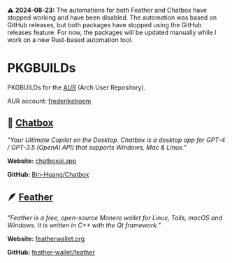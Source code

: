 ⚠️ **2024-08-23:** The automations for both Feather and Chatbox have stopped working and have been disabled. The automation was based on GitHub releases, but both packages have stopped using the GitHub releases feature. For now, the packages will be updated manually while I work on a new Rust-based automation tool.

# PKGBUILDs
PKGBUILDs for the [AUR](https://aur.archlinux.org/) (Arch User Repository).

AUR account: [frederikstroem](https://aur.archlinux.org/account/frederikstroem/)

## 💬 [Chatbox](https://aur.archlinux.org/packages/chatbox-appimage/)
*"Your Ultimate Copilot on the Desktop. Chatbox is a desktop app for GPT-4 / GPT-3.5 (OpenAI API) that supports Windows, Mac & Linux."*

**Website:** [chatboxai.app](https://chatboxai.app/)

**GitHub:** [Bin-Huang/Chatbox](https://github.com/Bin-Huang/chatbox)

## 🪶 [Feather](https://aur.archlinux.org/packages/featherwallet-appimage/)
*"Feather is a free, open-source Monero wallet for Linux, Tails, macOS and Windows. It is written in C++ with the Qt framework."*

**Website:** [featherwallet.org](https://featherwallet.org/)

**GitHub:** [feather-wallet/feather](https://github.com/feather-wallet/feather)
